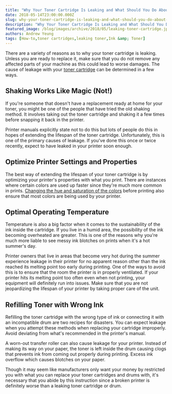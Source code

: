 ```yaml
---
title: "Why Your Toner Cartridge Is Leaking and What Should You Do About It"
date: 2018-05-14T23:00:00.000Z
slug: why-your-toner-cartridge-is-leaking-and-what-should-you-do-about-it
description: "Why Your Toner Cartridge Is Leaking and What Should You Do About It"
featured_image: /blog/images/archive/2018/05/leaking-toner-cartridge.jpg
authors: Andrew Yeung
tags: [How-to,toner cartridges,leaking toner,Ink &amp; Toner]
---
```


There are a variety of reasons as to why your toner cartridge is leaking. Unless you are ready to replace it, make sure that you do not remove any affected parts of your machine as this could lead to worse damages. The cause of leakage with your [toner cartridge](https://www.compandsave.com/?utm%5Fmedium=social&utm%5Fsource=blog) can be determined in a few ways.

## Shaking Works Like Magic (Not!)

If you're someone that doesn't have a replacement ready at home for your toner, you might be one of the people that have tried the old shaking method. It involves taking out the toner cartridge and shaking it a few times before snapping it back in the printer.

Printer manuals explicitly state not to do this but lots of people do this in hopes of extending the lifespan of the toner cartridge. Unfortunately, this is one of the primary causes of leakage. If you've done this once or twice recently, expect to have leaked in your printer soon enough.

## Optimize Printer Settings and Properties

The best way of extending the lifespan of your toner cartridge is by optimizing your printer's properties with what you print. There are instances where certain colors are used up faster since they're much more common in prints. [Changing the hue and saturation of the colors](https://www.compandsave.com/troubleshooting-remanufactured-ink-toner?utm%5Fmedium=social&utm%5Fsource=blog#color%5Fissue) before printing also ensure that most colors are being used by your printer.

## Optimal Operating Temperature

Temperature is also a big factor when it comes to the sustainability of the ink inside the cartridge. If you live in a humid area, the possibility of the ink becoming overheated are greater. This is one of the reasons why you're much more liable to see messy ink blotches on prints when it's a hot summer's day.

Printer owners that live in areas that become very hot during the summer experience leakage in their printer for no apparent reason other than the ink reached its melting point too early during printing. One of the ways to avoid this is to ensure that the room the printer is in properly ventilated.
If your printer hits its melting point too often even when not printing, your equipment will definitely run into issues. Make sure that you are not jeopardizing the lifespan of your printer by taking proper care of the unit.

## Refilling Toner with Wrong Ink

Refilling the toner cartridge with the wrong type of ink or connecting it with an incompatible drum are two recipes for disasters. You can expect leakage when you attempt these methods when replacing your cartridge improperly. Avoid deviating from what's recommended in the printer's manual.

A worn-out transfer roller can also cause leakage for your printer. Instead of making its way on your paper, the toner is left inside the drum causing clogs that prevents ink from coming out properly during printing. Excess ink overflow which causes blotches on your paper.

Though it may seem like manufacturers only want your money by restricted you with what you can replace your toner cartridges and drums with, it's necessary that you abide by this instruction since a broken printer is definitely worse than a leaking toner cartridge or drum.
